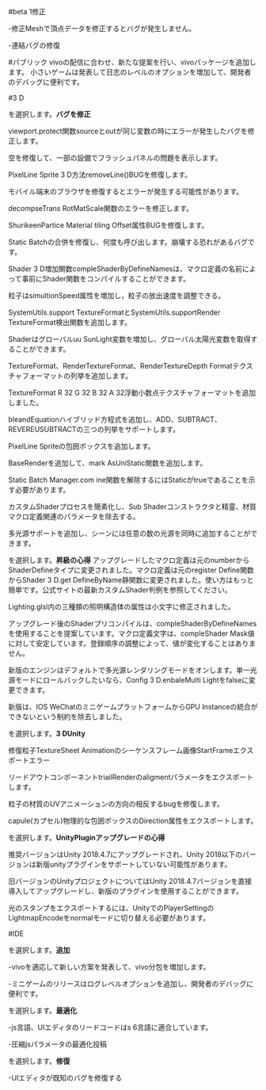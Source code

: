 #beta 1修正

-修正Meshで頂点データを修正するとバグが発生しません。

-連結バグの修復

#パブリック
vivoの配信に合わせ、新たな提案を行い、vivoパッケージを追加します。
小さいゲームは発表して日志のレベルのオプションを増加して、開発者のデバッグに便利です。

#3 D

を選択します。**バグを修正**

viewport.protect関数sourceとoutが同じ変数の時にエラーが発生したバグを修正します。

空を修復して、一部の設備でフラッシュパネルの問題を表示します。

PixelLine Sprite 3 D方法removeLine()BUGを修復します。

モバイル端末のブラウザを修復するとエラーが発生する可能性があります。

decompseTrans RotMatScale関数のエラーを修正します。

ShurikeenPartice Material tiling Offset属性BUGを修復します。

Static Batchの合併を修復し、何度も呼び出します。崩壊する恐れがあるバグです。

Shader 3 D増加関数compleShaderByDefineNamesは、マクロ定義の名前によって事前にShader関数をコンパイルすることができます。

粒子はsimultionSpeed属性を増加し，粒子の放出速度を調整できる。

SystemUtils.support TextureFormatとSystemUtils.supportRender TextureFormat検出関数を追加します。

Shaderはグローバルuu SunLight変数を増加し、グローバル太陽光変数を取得することができます。

TextureFormat、RenderTextureFormat、RenderTextureDepth Formatテクスチャフォーマットの列挙を追加します。

TextureFormat R 32 G 32 B 32 A 32浮動小数点テクスチャフォーマットを追加しました。

bleandEquationハイブリッド方程式を追加し、ADD、SUBTRACT、REVEREUSUBTRACTの三つの列挙をサポートします。

PixelLine Spriteの包囲ボックスを追加します。

BaseRenderを追加して、mark AsUniStatic関数を追加します。

Static Batch Manager.com ine関数を解除するにはStaticがtrueであることを示す必要があります。

カスタムShaderプロセスを簡素化し、Sub Shaderコンストラクタと精霊、材質マクロ定義関連のパラメータを除去する。

多光源サポートを追加し、シーンには任意の数の光源を同時に追加することができます。

を選択します。**昇級の心得**
アップグレードしたマクロ定義は元のnumberからShaderDefineタイプに変更されました。マクロ定義は元のregister Define関数からShader 3 D.get DefineByName静関数に変更されました。使い方はもっと簡単です。公式サイトの最新カスタムShader判例を参照してください。

Lighting.glsl内の三種類の照明構造体の属性は小文字に修正されました。

アップグレード後のShaderプリコンパイルは、compleShaderByDefineNamesを使用することを提案しています。マクロ定義文字は、compleShader Mask値に対して安定しています。登録順序の調整によって、値が変化することはありません。

新版のエンジンはデフォルトで多光源レンダリングモードをオンします。単一光源モードにロールバックしたいなら、Config 3 D.enbaleMulti Lightをfalseに変更できます。

新版は、IOS WeChatのミニゲームプラットフォームからGPU Instanceの統合ができないという制約を除去しました。

を選択します。**3 DUnity**

修復粒子TextureSheet Animationのシーケンスフレーム画像StartFrameエクスポートエラー

リードアウトコンポーネントtriailRenderのaligmentパラメータをエクスポートします。

粒子の材質のUVアニメーションの方向の相反するbugを修復します。

capule(カプセル)物理的な包囲ボックスのDirection属性をエクスポートします。

を選択します。**UnityPluginアップグレードの心得**

推奨バージョンはUnity 2018.4.7にアップグレードされ、Unity 2018以下のバージョンは新版unityプラグインをサポートしていない可能性があります。

旧バージョンのUnityプロジェクトについてはUnity 2018.4.7バージョンを直接導入してアップグレードし、新版のプラグインを使用することができます。

光のスタンプをエクスポートするには、UnityでのPlayerSettingのLightmapEncodeをnormalモードに切り替える必要があります。

#IDE

を選択します。**追加**

-vivoを適応して新しい方案を発表して、vivo分包を増加します。

-ミニゲームのリリースはログレベルオプションを追加し、開発者のデバッグに便利です。

を選択します。**最適化**

-js言語、UIエディタのリードコードはs 6言語に適合しています。

-圧縮jsパラメータの最適化投稿

を選択します。**修復**

-UIエディタが既知のバグを修復する


 